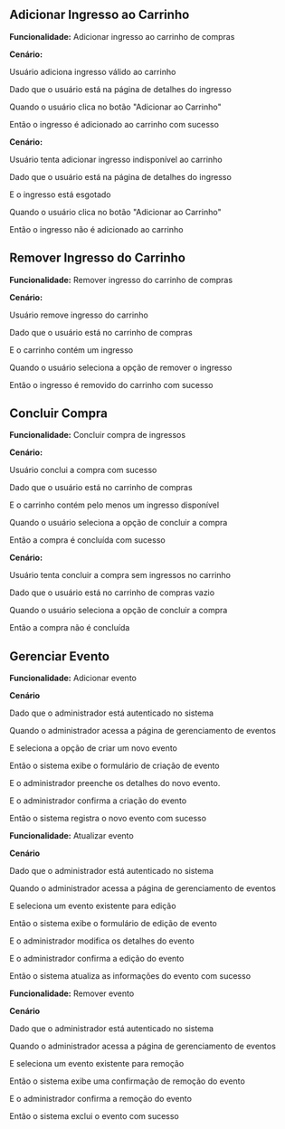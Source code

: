 ## Adicionar Ingresso ao Carrinho

**Funcionalidade:** Adicionar ingresso ao carrinho de compras

**Cenário:**

Usuário adiciona ingresso válido ao carrinho

Dado que o usuário está na página de detalhes do ingresso

Quando o usuário clica no botão "Adicionar ao Carrinho"

Então o ingresso é adicionado ao carrinho com sucesso


**Cenário:**

Usuário tenta adicionar ingresso indisponível ao carrinho

Dado que o usuário está na página de detalhes do ingresso

E o ingresso está esgotado

Quando o usuário clica no botão "Adicionar ao Carrinho"

Então o ingresso não é adicionado ao carrinho


## Remover Ingresso do Carrinho

**Funcionalidade:** Remover ingresso do carrinho de compras

**Cenário:**

Usuário remove ingresso do carrinho

Dado que o usuário está no carrinho de compras

E o carrinho contém um ingresso

Quando o usuário seleciona a opção de remover o ingresso

Então o ingresso é removido do carrinho com sucesso


## Concluir Compra

**Funcionalidade:** Concluir compra de ingressos

**Cenário:**

Usuário conclui a compra com sucesso

Dado que o usuário está no carrinho de compras

E o carrinho contém pelo menos um ingresso disponível

Quando o usuário seleciona a opção de concluir a compra

Então a compra é concluída com sucesso

**Cenário:**

Usuário tenta concluir a compra sem ingressos no carrinho

Dado que o usuário está no carrinho de compras vazio

Quando o usuário seleciona a opção de concluir a compra

Então a compra não é concluída

## Gerenciar Evento

**Funcionalidade:** Adicionar evento

**Cenário**

Dado que o administrador está autenticado no sistema

Quando o administrador acessa a página de gerenciamento de eventos

E seleciona a opção de criar um novo evento

Então o sistema exibe o formulário de criação de evento

E o administrador preenche os detalhes do novo evento.

E o administrador confirma a criação do evento

Então o sistema registra o novo evento com sucesso

**Funcionalidade:** Atualizar evento

**Cenário**

Dado que o administrador está autenticado no sistema

Quando o administrador acessa a página de gerenciamento de eventos

E seleciona um evento existente para edição

Então o sistema exibe o formulário de edição de evento

E o administrador modifica os detalhes do evento

E o administrador confirma a edição do evento

Então o sistema atualiza as informações do evento com sucesso

**Funcionalidade:** Remover evento

**Cenário**

Dado que o administrador está autenticado no sistema

Quando o administrador acessa a página de gerenciamento de eventos

E seleciona um evento existente para remoção

Então o sistema exibe uma confirmação de remoção do evento

E o administrador confirma a remoção do evento

Então o sistema exclui o evento com sucesso
